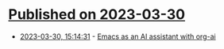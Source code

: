 # [Published on 2023-03-30](index.md)

* [2023-03-30, 15:14:31](https://lobste.rs/s/p1hela/emacs_as_ai_assistant_with_org_ai) - [Emacs as an AI assistant with org-ai](https://www.youtube.com/watch?v=fvBDxiFPG6I)
